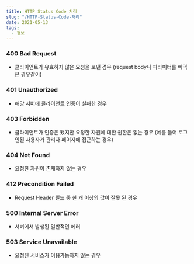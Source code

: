 ```yaml
---
title: HTTP Status Code 처리
slug: "/HTTP-Status-Code-처리"
date: 2021-05-13
tags:
  - 정보
---
```


### 400 Bad Request

- 클라이언트가 유효하지 않은 요청을 보낸 경우 (request body나 파라미터를 빼먹은 경우같이)

### 401 Unauthorized

- 해당 서버에 클라이언트 인증이 실패한 경우

### 403 Forbidden

- 클라이언트가 인증은 됐지만 요청한 자원에 대한 권한은 없는 경우 (예를 들어 로그인된 사용자가 관리자 페이지에 접근하는 경우)

### 404 Not Found

- 요청한 자원이 존재하지 않는 경우

### 412 Precondition Failed

- Request Header 필드 중 한 개 이상의 값이 잘못 된 경우

### 500 Internal Server Error

- 서버에서 발생된 일반적인 에러

### 503 Service Unavailable

- 요청된 서비스가 이용가능하지 않는 경우
